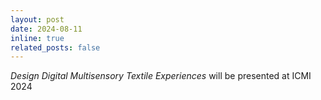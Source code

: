 ```yaml
---
layout: post
date: 2024-08-11
inline: true
related_posts: false
---
```


*Design Digital Multisensory Textile Experiences* will be presented at ICMI 2024